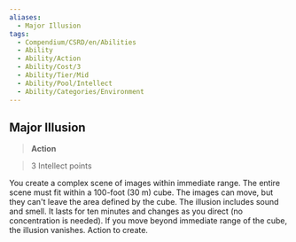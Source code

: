 ```yaml
---
aliases:
  - Major Illusion
tags:
  - Compendium/CSRD/en/Abilities
  - Ability
  - Ability/Action
  - Ability/Cost/3
  - Ability/Tier/Mid
  - Ability/Pool/Intellect
  - Ability/Categories/Environment
---
```

  
    
## Major Illusion    
>**Action**    
>3 Intellect points  
    
You create a complex scene of images within immediate range. The entire scene must fit within a 100-foot (30 m) cube. The images can move, but they can't leave the area defined by the cube. The illusion includes sound and smell. It lasts for ten minutes and changes as you direct (no concentration is needed). If you move beyond immediate range of the cube, the illusion vanishes. Action to create.